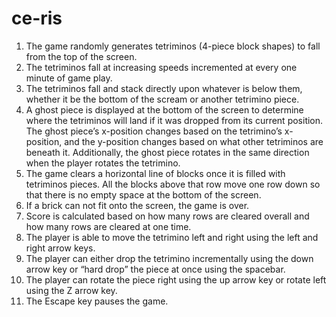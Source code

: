 # ce-ris

1. The game randomly generates tetriminos (4-piece block shapes) to fall from the top of the screen.
2. The tetriminos fall at increasing speeds incremented at every one minute of game play.
3. The tetriminos fall and stack directly upon whatever is below them, whether it be the bottom of the scream or another tetrimino piece. 
4. A ghost piece is displayed at the bottom of the screen to determine where the tetriminos will land if it was dropped from its current position. The ghost piece’s x-position changes based on the tetrimino’s x-position, and the y-position changes based on what other tetriminos are beneath it. Additionally, the ghost piece rotates in the same direction when the player rotates the tetrimino.  
5. The game clears a horizontal line of blocks once it is filled with tetriminos pieces. All the blocks above that row move one row down so that there is no empty space at the bottom of the screen.
6. If a brick can not fit onto the screen, the game is over. 
7. Score is calculated based on how many rows are cleared overall and how many rows are cleared at one time. 
8. The player is able to move the tetrimino left and right using the left and right arrow keys. 
9. The player can either drop the tetrimino incrementally using the down arrow key or “hard drop” the piece at once using the spacebar. 
10. The player can rotate the piece right using the up arrow key or rotate left using the Z arrow key. 
11. The Escape key pauses the game.
